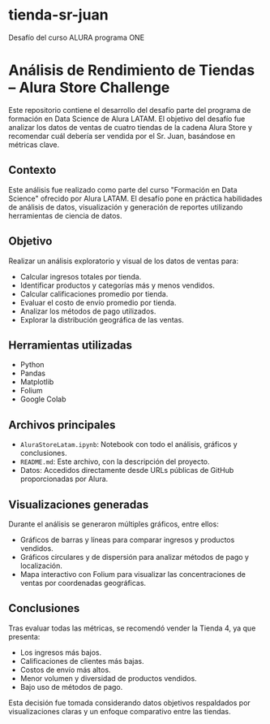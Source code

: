 # tienda-sr-juan
Desafío del curso ALURA programa ONE

# Análisis de Rendimiento de Tiendas – Alura Store Challenge

Este repositorio contiene el desarrollo del desafío parte del programa de formación en Data Science de Alura LATAM. El objetivo del desafío fue analizar los datos de ventas de cuatro tiendas de la cadena Alura Store y recomendar cuál debería ser vendida por el Sr. Juan, basándose en métricas clave.

## Contexto

Este análisis fue realizado como parte del curso "Formación en Data Science" ofrecido por Alura LATAM. El desafío pone en práctica habilidades de análisis de datos, visualización y generación de reportes utilizando herramientas de ciencia de datos.

## Objetivo

Realizar un análisis exploratorio y visual de los datos de ventas para:

- Calcular ingresos totales por tienda.
- Identificar productos y categorías más y menos vendidos.
- Calcular calificaciones promedio por tienda.
- Evaluar el costo de envío promedio por tienda.
- Analizar los métodos de pago utilizados.
- Explorar la distribución geográfica de las ventas.

## Herramientas utilizadas

- Python
- Pandas
- Matplotlib
- Folium
- Google Colab

## Archivos principales

- `AluraStoreLatam.ipynb`: Notebook con todo el análisis, gráficos y conclusiones.
- `README.md`: Este archivo, con la descripción del proyecto.
- Datos: Accedidos directamente desde URLs públicas de GitHub proporcionadas por Alura.

## Visualizaciones generadas

Durante el análisis se generaron múltiples gráficos, entre ellos:

- Gráficos de barras y líneas para comparar ingresos y productos vendidos.
- Gráficos circulares y de dispersión para analizar métodos de pago y localización.
- Mapa interactivo con Folium para visualizar las concentraciones de ventas por coordenadas geográficas.

## Conclusiones

Tras evaluar todas las métricas, se recomendó vender la Tienda 4, ya que presenta:

- Los ingresos más bajos.
- Calificaciones de clientes más bajas.
- Costos de envío más altos.
- Menor volumen y diversidad de productos vendidos.
- Bajo uso de métodos de pago.

Esta decisión fue tomada considerando datos objetivos respaldados por visualizaciones claras y un enfoque comparativo entre las tiendas.

